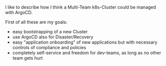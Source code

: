 I like to describe how I think a Multi-Team k8s-Cluster could be managed with ArgoCD.

First of all these are my goals:

- easy bootstrapping of a new Cluster
- use ArgoCD also for Disaster/Recovery
- easy "application onboarding" of new applications but with necessary controls of compliance and policies
- completely self-service and freedom for dev-teams, as long as no other team gets hurt

